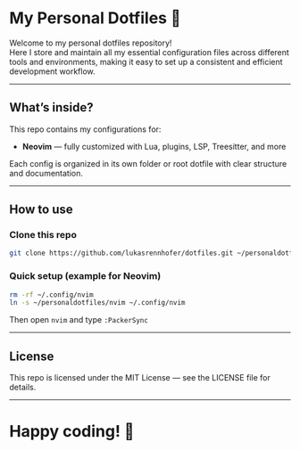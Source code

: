 # My Personal Dotfiles 💫

Welcome to my personal dotfiles repository!  
Here I store and maintain all my essential configuration files across different tools and environments, making it easy to set up a consistent and efficient development workflow.

---

## What’s inside?

This repo contains my configurations for:

- **Neovim** — fully customized with Lua, plugins, LSP, Treesitter, and more

Each config is organized in its own folder or root dotfile with clear structure and documentation.

---

## How to use

### Clone this repo

```bash
git clone https://github.com/lukasrennhofer/dotfiles.git ~/personaldotfiles
```

### Quick setup (example for Neovim)

```bash
rm -rf ~/.config/nvim
ln -s ~/personaldotfiles/nvim ~/.config/nvim
```

Then open ```nvim``` and type ```:PackerSync```

---

## License

This repo is licensed under the MIT License — see the LICENSE file for details.

---

# Happy coding! 🚀
